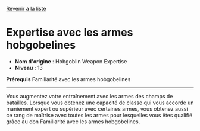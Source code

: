 [Revenir à la liste](list.md)

# Expertise avec les armes hobgobelines

 * **Nom d'origine** : Hobgoblin Weapon Expertise
 * **Niveau** : 13


<p><span id="ctl00_MainContent_DetailedOutput"><strong>Prérequis</strong> Familiarité avec les armes hobgobelines<br></span></p>
<hr>
<p>Vous augmentez votre entraînement avec les armes des champs de batailles. Lorsque vous obtenez une capacité de classe qui vous accorde un maniement expert ou supérieur avec certaines armes, vous obtenez aussi ce rang de maîtrise avec toutes les armes pour lesquelles vous êtes qualifié grâce au don Familiarité avec les armes hobgobelines.&nbsp;</p>